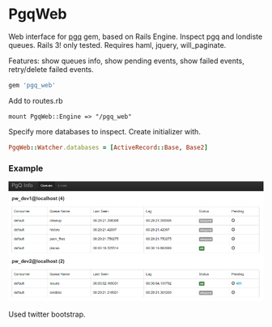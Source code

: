 PgqWeb
======

Web interface for [pgq](http://github.com/kostya/pgq) gem, based on Rails Engine. Inspect pgq and londiste queues. Rails 3! only tested.
Requires haml, jquery, will_paginate.

Features: show queues info, show pending events, show failed events, retry/delete failed events.

```ruby
gem 'pgq_web'
```

Add to routes.rb

    mount PgqWeb::Engine => "/pgq_web"


Specify more databases to inspect. Create initializer with.

```ruby
PgqWeb::Watcher.databases = [ActiveRecord::Base, Base2]
```

### Example

![Example](https://github.com/kostya/pgq_web/raw/master/img.png)



Used twitter bootstrap.